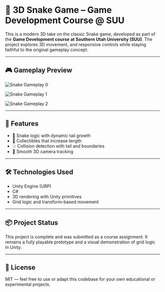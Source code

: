# 🐍 3D Snake Game – Game Development Course @ SUU

This is a modern 3D take on the classic Snake game, developed as part of the **Game Development course at Southern Utah University (SUU)**. The project explores 3D movement, and responsive controls while staying faithful to the original gameplay concept.

---

## 🎮 Gameplay Preview

![Snake Gameplay 0](https://github.com/user-attachments/assets/3c785fe4-3510-42c8-8002-3416e799703c)

![Snake Gameplay 1](https://github.com/user-attachments/assets/bd6584e4-961e-403c-a95b-23cdebbc8f18)

![Snake Gameplay 2](https://github.com/user-attachments/assets/f85e30dc-0ef9-49cb-bc58-37710eafa9ee)


---

## 🧩 Features

- 🧠 Snake logic with dynamic tail growth
- 🍎 Collectibles that increase length
- 💥 Collision detection with tail and boundaries
- 🎥 Smooth 3D camera tracking

---

## 🛠️ Technologies Used

- Unity Engine (URP)
- C#
- 3D rendering with Unity primitives
- Grid logic and transform-based movement

---

## 📦 Project Status

This project is complete and was submitted as a course assignment. It remains a fully playable prototype and a visual demonstration of grid logic in Unity.

---

## 📜 License

MIT — feel free to use or adapt this codebase for your own educational or experimental projects.
